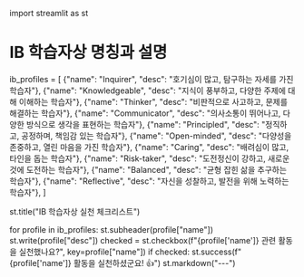 import streamlit as st

# IB 학습자상 명칭과 설명
ib_profiles = [
    {"name": "Inquirer", "desc": "호기심이 많고, 탐구하는 자세를 가진 학습자"},
    {"name": "Knowledgeable", "desc": "지식이 풍부하고, 다양한 주제에 대해 이해하는 학습자"},
    {"name": "Thinker", "desc": "비판적으로 사고하고, 문제를 해결하는 학습자"},
    {"name": "Communicator", "desc": "의사소통이 뛰어나고, 다양한 방식으로 생각을 표현하는 학습자"},
    {"name": "Principled", "desc": "정직하고, 공정하며, 책임감 있는 학습자"},
    {"name": "Open-minded", "desc": "다양성을 존중하고, 열린 마음을 가진 학습자"},
    {"name": "Caring", "desc": "배려심이 많고, 타인을 돕는 학습자"},
    {"name": "Risk-taker", "desc": "도전정신이 강하고, 새로운 것에 도전하는 학습자"},
    {"name": "Balanced", "desc": "균형 잡힌 삶을 추구하는 학습자"},
    {"name": "Reflective", "desc": "자신을 성찰하고, 발전을 위해 노력하는 학습자"},
]

st.title("IB 학습자상 실천 체크리스트")

for profile in ib_profiles:
    st.subheader(profile["name"])
    st.write(profile["desc"])
    checked = st.checkbox(f"{profile['name']} 관련 활동을 실천했나요?", key=profile["name"])
    if checked:
        st.success(f"{profile['name']} 활동을 실천하셨군요! 👍")
    st.markdown("---")
   